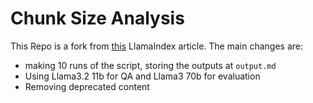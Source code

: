 # Chunk Size Analysis
This Repo is a fork from [this](https://www.llamaindex.ai/blog/evaluating-the-ideal-chunk-size-for-a-rag-system-using-llamaindex-6207e5d3fec5) LlamaIndex article. The main changes are:
- making 10 runs of the script, storing the outputs at `output.md`
- Using Llama3.2 11b for QA and Llama3 70b for evaluation
- Removing deprecated content
